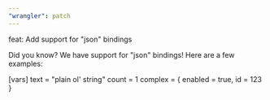 ```yaml
---
"wrangler": patch
---
```


feat: Add support for "json" bindings

Did you know? We have support for "json" bindings! Here are a few examples:

[vars]
text = "plain ol' string"
count = 1
complex = { enabled = true, id = 123 }
